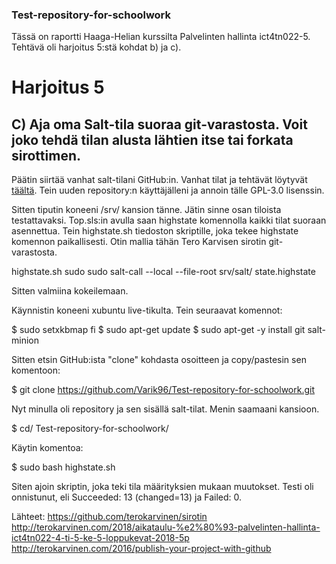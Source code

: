 ### Test-repository-for-schoolwork
Tässä on raportti Haaga-Helian kurssilta Palvelinten hallinta ict4tn022-5. Tehtävä oli harjoitus 5:stä kohdat b) ja c).


# Harjoitus 5


## C) Aja oma Salt-tila suoraa git-varastosta. Voit joko tehdä tilan alusta lähtien itse tai forkata sirottimen.

Päätin siirtää vanhat salt-tilani GitHub:in. Vanhat tilat ja tehtävät löytyvät [täältä](https://rikuvaurio.wordpress.com/). Tein uuden repository:n käyttäjälleni ja annoin tälle GPL-3.0 lisenssin.

Sitten tiputin koneeni /srv/ kansion tänne. Jätin sinne osan tiloista testattavaksi. Top.sls:in avulla saan highstate komennolla kaikki tilat suoraan asennettua. Tein highstate.sh tiedoston skriptille, joka tekee highstate komennon paikallisesti. Otin mallia tähän Tero Karvisen sirotin git-varastosta.

highstate.sh
  sudo sudo salt-call --local --file-root srv/salt/ state.highstate

Sitten valmiina kokeilemaan.

Käynnistin koneeni xubuntu live-tikulta. Tein seuraavat komennot:

  $ sudo setxkbmap fi
  $ sudo apt-get update
  $ sudo apt-get -y install git salt-minion

Sitten etsin GitHub:ista "clone" kohdasta osoitteen ja copy/pastesin sen komentoon:

  $ git clone https://github.com/Varik96/Test-repository-for-schoolwork.git

Nyt minulla oli repository ja sen sisällä salt-tilat. Menin saamaani kansioon.

  $ cd/ Test-repository-for-schoolwork/

Käytin komentoa:

  $ sudo bash highstate.sh
  
Siten ajoin skriptin, joka teki tila määrityksien mukaan muutokset. Testi oli onnistunut, eli Succeeded: 13 (changed=13) ja Failed: 0.

Lähteet:
https://github.com/terokarvinen/sirotin
http://terokarvinen.com/2018/aikataulu-%e2%80%93-palvelinten-hallinta-ict4tn022-4-ti-5-ke-5-loppukevat-2018-5p
http://terokarvinen.com/2016/publish-your-project-with-github
